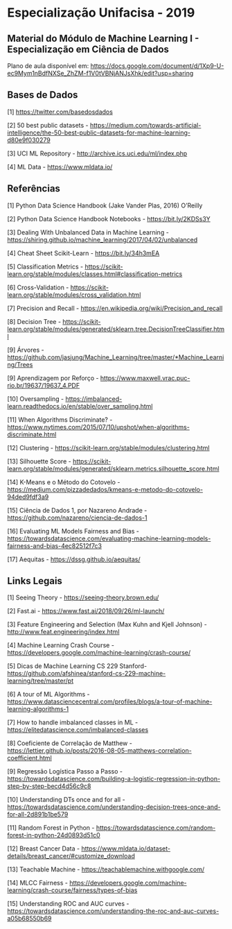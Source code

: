 # Especialização Unifacisa - 2019

## Material do Módulo de Machine Learning I - Especialização em Ciência de Dados

Plano de aula disponível em: https://docs.google.com/document/d/1Xp9-U-ec9Mym1nBdfNXSe_ZhZM-f1V0tVBNjANJsXhk/edit?usp=sharing

## Bases de Dados

[1] https://twitter.com/basedosdados

[2] 50 best public datasets - https://medium.com/towards-artificial-intelligence/the-50-best-public-datasets-for-machine-learning-d80e9f030279

[3] UCI ML Repository - http://archive.ics.uci.edu/ml/index.php

[4] ML Data - https://www.mldata.io/


## Referências

[1] Python Data Science Handbook (Jake Vander Plas, 2016) O’Reilly 

[2] Python Data Science Handbook Notebooks - https://bit.ly/2KDSs3Y

[3] Dealing With Unbalanced Data in Machine Learning - https://shiring.github.io/machine_learning/2017/04/02/unbalanced

[4] Cheat Sheet Scikit-Learn - https://bit.ly/34h3mEA

[5] Classification Metrics - https://scikit-learn.org/stable/modules/classes.html#classification-metrics

[6] Cross-Validation - https://scikit-learn.org/stable/modules/cross_validation.html

[7] Precision and Recall - https://en.wikipedia.org/wiki/Precision_and_recall

[8] Decision Tree - https://scikit-learn.org/stable/modules/generated/sklearn.tree.DecisionTreeClassifier.html

[9] Árvores - https://github.com/jasjung/Machine_Learning/tree/master/*Machine_Learning/Trees

[9] Aprendizagem por Reforço - https://www.maxwell.vrac.puc-rio.br/19637/19637_4.PDF

[10] Oversampling - https://imbalanced-learn.readthedocs.io/en/stable/over_sampling.html

[11] When Algorithms Discriminate? - https://www.nytimes.com/2015/07/10/upshot/when-algorithms-discriminate.html

[12] Clustering - https://scikit-learn.org/stable/modules/clustering.html

[13] Silhouette Score - https://scikit-learn.org/stable/modules/generated/sklearn.metrics.silhouette_score.html

[14] K-Means e o Método do Cotovelo - https://medium.com/pizzadedados/kmeans-e-metodo-do-cotovelo-94ded9fdf3a9

[15] Ciência de Dados 1, por Nazareno Andrade - https://github.com/nazareno/ciencia-de-dados-1

[16] Evaluating ML Models Fairness and Bias - https://towardsdatascience.com/evaluating-machine-learning-models-fairness-and-bias-4ec82512f7c3

[17] Aequitas - https://dssg.github.io/aequitas/


## Links Legais

[1] Seeing Theory - https://seeing-theory.brown.edu/

[2] Fast.ai - https://www.fast.ai/2018/09/26/ml-launch/

[3] Feature Engineering and Selection (Max Kuhn and Kjell Johnson) - http://www.feat.engineering/index.html

[4] Machine Learning Crash Course - https://developers.google.com/machine-learning/crash-course/

[5] Dicas de Machine Learning CS 229 Stanford- https://github.com/afshinea/stanford-cs-229-machine-learning/tree/master/pt

[6] A tour of ML Algorithms - https://www.datasciencecentral.com/profiles/blogs/a-tour-of-machine-learning-algorithms-1

[7] How to handle imbalanced classes in ML - https://elitedatascience.com/imbalanced-classes

[8] Coeficiente de Correlação de Matthew - https://lettier.github.io/posts/2016-08-05-matthews-correlation-coefficient.html

[9] Regressão Logística Passo a Passo - https://towardsdatascience.com/building-a-logistic-regression-in-python-step-by-step-becd4d56c9c8

[10] Understanding DTs once and for all - https://towardsdatascience.com/understanding-decision-trees-once-and-for-all-2d891b1be579

[11] Random Forest in Python - https://towardsdatascience.com/random-forest-in-python-24d0893d51c0

[12] Breast Cancer Data - https://www.mldata.io/dataset-details/breast_cancer/#customize_download

[13] Teachable Machine - https://teachablemachine.withgoogle.com/

[14] MLCC Fairness - https://developers.google.com/machine-learning/crash-course/fairness/types-of-bias

[15] Understanding ROC and AUC curves - https://towardsdatascience.com/understanding-the-roc-and-auc-curves-a05b68550b69
